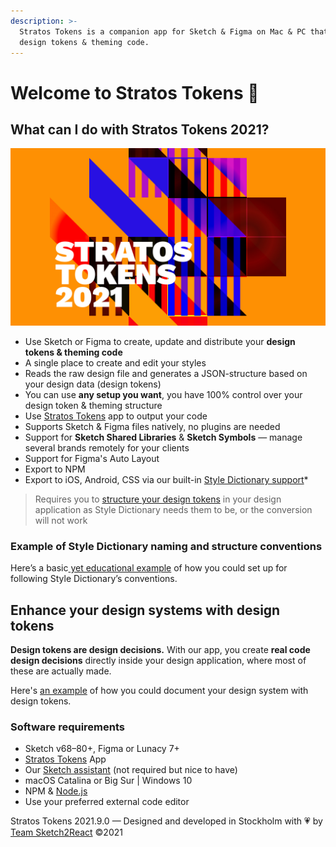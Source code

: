 ```yaml
---
description: >-
  Stratos Tokens is a companion app for Sketch & Figma on Mac & PC that outputs
  design tokens & theming code.
---
```


# Welcome to Stratos Tokens 🏡

## What can I do with Stratos Tokens 2021?

![](<.gitbook/assets/stratostokens2021 (1).jpg>)

* Use Sketch or Figma to create, update and distribute your **design tokens & theming code**
* A single place to create and edit your styles
* Reads the raw design file and generates a JSON-structure based on your design data (design tokens)
* You can use **any setup you want**, you have 100% control over your design token & theming structure
* Use [Stratos Tokens](https://marketplace.sketch2react.io/product/stratos-tokens/) app to output your code
* Supports Sketch & Figma files natively, no plugins are needed
* Support for **Sketch Shared Libraries** & **Sketch Symbols** — manage several brands remotely for your clients
* Support for Figma's Auto Layout
* Export to NPM
* Export to iOS, Android, CSS via our built-in [Style Dictionary support](https://amzn.github.io/style-dictionary/#/)\*

> Requires you to [structure your design tokens](https://amzn.github.io/style-dictionary/#/properties?id=examples) in your design application as Style Dictionary needs them to be, or the conversion will not work

### Example of Style Dictionary naming and structure conventions

Here’s a basic[ yet educational example](https://sketch.cloud/s/cbcda2f0-04f6-481f-a7b4-8d12d66faf56) of how you could set up for following Style Dictionary’s conventions.

## Enhance your design systems with design tokens

**Design tokens are design decisions.** With our app, you create **real code design decisions** directly inside your design application, where most of these are actually made.

Here's [an example](https://www.notion.so/Style-Dictionary-Design-System-Inc-3cfa229455854cc29e35734b76349b85) of how you could document your design system with design tokens.

### Software requirements

* Sketch v68–80+, Figma or Lunacy 7+
* [Stratos Tokens](https://marketplace.sketch2react.io/product/stratos-tokens-pre-release/) App
* Our [Sketch assistant](https://www.sketch.com/extensions/assistants/stratos-tokens-assistant/) (not required but nice to have)
* macOS Catalina or Big Sur | Windows 10
* NPM & [Node.js](https://nodejs.org/en/download/)
* Use your preferred external code editor

Stratos Tokens 2021.9.0 — Designed and developed in Stockholm with 💗 by [Team Sketch2React](https://sketch2react.io) ©2021
